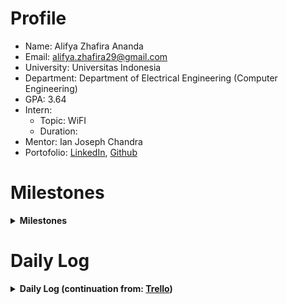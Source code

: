 # Profile

- Name: Alifya Zhafira Ananda
- Email: alifya.zhafira29@gmail.com
- University: Universitas Indonesia
- Department: Department of Electrical Engineering (Computer Engineering)
- GPA: 3.64
- Intern:
  - Topic: WiFI
  - Duration:
- Mentor: Ian Joseph Chandra
- Portofolio: [LinkedIn](https://www.linkedin.com/in/alifya-zhafira-ananda/), [Github](https://github.com/alifyaza)

# Milestones
<details>
<summary><b> Milestones </b></summary>

## Initial Checklist
- [x] 2023/12/19: Read the [Internship Orientation](https://trello.com/c/PYVVgzTv) (Agree: **Yes/~~No~~**)
- [x] 2023/12/19: Join the [LINE group](https://line.me/ti/g/eu1WvNDT3o)
- [x] 2024/01/15: Find a thesis topic: Wi-Fi
- [x] 2024/01/15: Get a thesis advisor: Dr. Prima

<details>
  
## 1. InfluxDB (DL: 2024/05/30)  
- [x] 2024/01/04: [Exploring InfluxDB: Installing and Configuring](https://github.com/alifyaza/TEEP-2024/blob/main/InfluxDB%20v2%20Documentation%20Progress.md)
- [x] 2024/01/17: [Connecting Grafana with InfluxDB and learn the use case](https://github.com/NTUST-BMW-Lab/internship/blob/18a49a71ea9d24b26169047e9dbc2546e6522913/Probation/Connecting%20Grafana%20with%20InfluxDB.md)
- [x] 2024/01/29: Learn [Importing Data to InfluxDB](https://github.com/bmw-ece-ntust/internship/blob/2024-TEEP-4-Alifya/InfluxDB/Importing_Data_to_InfluxDB.md) with Python

## 2. Grafana (DL: 2024/05/30)
- [x] 2024/01/10: [Grafana Installation](https://github.com/alifyaza/TEEP-2024/blob/main/Grafana%20Documentation%20Progress.md)
- [x] 2024/01/17: Install [Archilog Floor Panel](https://grafana.com/grafana/plugins/archilogic-floor-panel/). Create the [installation guide](https://github.com/NTUST-BMW-Lab/internship/blob/b7ad860e77a84cf7cfab19e9c486bb04f953d55b/Probation/Archilogic%20Floor%20Panel%20Plugin.md)
- [x] 2024/01/17: Install [Indoor Map Plugin](https://grafana.com/grafana/plugins/tailosstg-map-panel/). Create the installation guide of [Grafana](https://github.com/alifyaza/TEEP-2024/blob/main/Grafana%20Documentation%20Progress.md) and [Indoor Map Plugin](https://github.com/alifyaza/TEEP-2024/blob/main/Indoor%20Map%20Plugin.md).
- [x] 2024/03/06: [Explore how to deploy UI's i-cell floor plan to Archilog Floor Panel](https://github.com/bmw-ece-ntust/internship/blob/2024-TEEP-4-Alifya/Grafana/Plugin/How_Archilogic_Works.md)
- [ ] 2024/03/11: [Integrate Middleware + Grafana](https://github.com/bmw-ece-ntust/internship/blob/2024-TEEP-4-Alifya/InfluxDB/Importing_Data_to_InfluxDB.md) 

## 3. OpenWiFi (DL: 2024/05/30)
- [x] 2024/05/30: OpenWiFi Installation
- [x] 2024/05/30: Create OpenWiFi Installation Guide
</details>

## End of Internship
- [ ] 2024/08/13: Youtube project demo
- [ ] 2024/08/13: YouTube internship testimonial
- [ ] 2024/08/13: Google docs written testimonial & project summary
- [ ] 2024/08/20: Project repository + documentation
</details>

# Daily Log
<details>
<summary><b> Daily Log (continuation from: <a href=https://trello.com/c/O4ge4MpH/98-4-%F0%9F%87%AE%F0%9F%87%A9-ui-alifya-wifi-dr-prima>Trello</a>)</b></summary>

## 2024/03/15
- 09.00 AM - 12.00 AM: Troubleshooting Data Importer to InfluxDB
- 12.00 AM - 13.00 PM: Migrating logs to GitHub

## 2024/03/14
- 11.00 AM - 15.00 PM: Import csv data to InfluxDB using Telegraf (Failed)

## 2024/03/13
- 10.00 AM - 14.00 PM: Discussed with Michael to troubleshoot the Data Importer he created to import the dummy data I created.

## 2024/03/12
- 11.00 AM - 14.00 PM: Make the dummy data of Tori's data

## 2024/03/11
- 10.00 AM - 13.00 PM: Check the parameters to be shown in Grafana from Tori's data.

</details>
